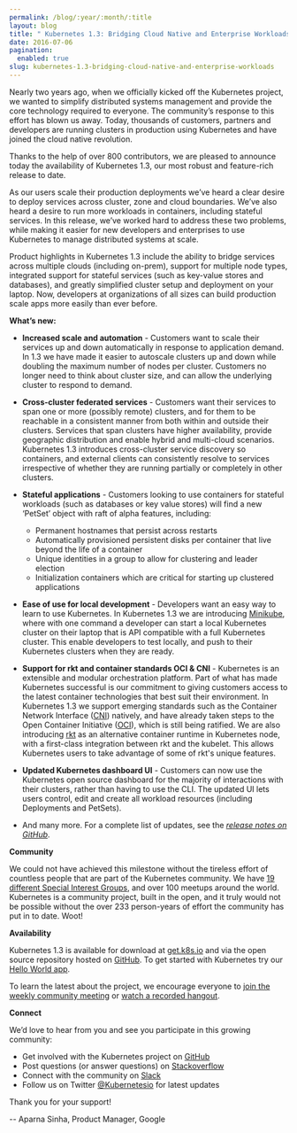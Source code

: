```yaml
---
permalink: /blog/:year/:month/:title
layout: blog
title: " Kubernetes 1.3: Bridging Cloud Native and Enterprise Workloads "
date: 2016-07-06
pagination:
  enabled: true
slug: kubernetes-1.3-bridging-cloud-native-and-enterprise-workloads
---
```

Nearly two years ago, when we officially kicked off the Kubernetes project, we wanted to simplify distributed systems management and provide the core technology required to everyone. The community’s response to this effort has blown us away. Today, thousands of customers, partners and developers are running clusters in production using Kubernetes and have joined the cloud native revolution.&nbsp;  

Thanks to the help of over 800 contributors, we are pleased to announce today the availability of Kubernetes 1.3, our most robust and feature-rich release to date.  

As our users scale their production deployments we’ve heard a clear desire to deploy services across cluster, zone and cloud boundaries. We’ve also heard a desire to run more workloads in containers, including stateful services. In this release, we’ve worked hard to address these two problems, while making it easier for new developers and enterprises to use Kubernetes to manage distributed systems at scale.  

Product highlights in Kubernetes 1.3 include the ability to bridge services across multiple clouds (including on-prem), support for multiple node types, integrated support for stateful services (such as key-value stores and databases), and greatly simplified cluster setup and deployment on your laptop. Now, developers at organizations of all sizes can build production scale apps more easily than ever before.  



**What’s new:**

- **Increased scale and automation** - Customers want to scale their services up and down automatically in response to application demand. In 1.3 we have made it easier to autoscale clusters up and down while doubling the maximum number of nodes per cluster. Customers no longer need to think about cluster size, and can allow the underlying cluster to respond to demand.

- **Cross-cluster federated services** - Customers want their services to span one or more (possibly remote) clusters, and for them to be reachable in a consistent manner from both within and outside their clusters. Services that span clusters have higher availability, provide geographic distribution and enable hybrid and multi-cloud scenarios. Kubernetes 1.3 introduces cross-cluster service discovery so containers, and external clients can consistently resolve to services irrespective of whether they are running partially or completely in other clusters.

- **Stateful applications** - Customers looking to use containers for stateful workloads (such as databases or key value stores) will find a new ‘PetSet’ object with raft of alpha features, including:

  - Permanent hostnames that persist across restarts
  - Automatically provisioned persistent disks per container that live beyond the life of a container
  - Unique identities in a group to allow for clustering and leader election
  - Initialization containers which are critical for starting up clustered applications
- **Ease of use for local development** - Developers want an easy way to learn to use Kubernetes. In Kubernetes 1.3 we are introducing [Minikube](https://github.com/kubernetes/minikube), where with one command a developer can start a local Kubernetes cluster on their laptop that is API compatible with a full Kubernetes cluster. This enable developers to test locally, and push to their Kubernetes clusters when they are ready.
- **Support for rkt and container standards OCI & CNI** - Kubernetes is an extensible and modular orchestration platform. Part of what has made Kubernetes successful is our commitment to giving customers access to the latest container technologies that best suit their environment. In Kubernetes 1.3 we support emerging standards such as the Container Network Interface ([CNI](https://github.com/containernetworking/cni)) natively, and have already taken steps to the Open Container Initiative ([OCI](https://github.com/opencontainers)), which is still being ratified. We are also introducing [rkt](https://github.com/coreos/rkt) as an alternative container runtime in Kubernetes node, with a first-class integration between rkt and the kubelet. This allows Kubernetes users to take advantage of some of rkt's unique features.
- **Updated Kubernetes dashboard UI** - Customers can now use the Kubernetes open source dashboard for the majority of interactions with their clusters, rather than having to use the CLI. The updated UI lets users control, edit and create all workload resources (including Deployments and PetSets).
- And many more. For a complete list of updates, see the [_release notes on GitHub_](https://github.com/kubernetes/kubernetes/releases/tag/v1.3.0).

**Community**

We could not have achieved this milestone without the tireless effort of countless people that are part of the Kubernetes community. We have [19 different Special Interest Groups](https://github.com/kubernetes/community/blob/master/README.md#special-interest-groups-sig), and over 100 meetups around the world. Kubernetes is a community project, built in the open, and it truly would not be possible without the over 233 person-years of effort the community has put in to date. Woot!



**Availability**

Kubernetes 1.3 is available for download at [get.k8s.io](http://get.k8s.io/)&nbsp;and via the open source repository hosted on [GitHub](http://github.com/kubernetes/kubernetes). To get started with Kubernetes try our [Hello World app](http://kubernetes.io/docs/hellonode/).



To learn the latest about the project, we encourage everyone to [join the weekly community meeting](https://groups.google.com/forum/#!forum/kubernetes-community-video-chat) or [watch a recorded hangout](https://www.youtube.com/playlist?list=PL69nYSiGNLP1pkHsbPjzAewvMgGUpkCnJ).&nbsp;



**Connect**

We’d love to hear from you and see you participate in this growing community:

- Get involved with the Kubernetes project on [GitHub](https://github.com/kubernetes/kubernetes)&nbsp;
- Post questions (or answer questions) on [Stackoverflow](https://stackoverflow.com/questions/tagged/kubernetes)&nbsp;
- Connect with the community on [Slack](http://slack.kubernetes.io/)
- Follow us on Twitter [@Kubernetesio](https://twitter.com/kubernetesio) for latest updates



Thank you for your support!&nbsp;



-- Aparna Sinha, Product Manager, Google
